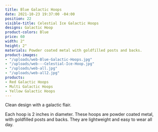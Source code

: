 ```yaml
---
title: Blue Galactic Hoops
date: 2021-10-23 19:37:00 -04:00
position: 22
visible-title: Celestial Ice Galactic Hoops
designs: Galactic Hoop
product-colors: Blue
price: 60
width: 2"
height: 2"
materials: Powder coated metal with goldfilled posts and backs.
product-images:
- "/uploads/web-Blue-Galactic-Hoops.jpg"
- "/uploads/web---Celestial-Ice-Hoop.jpg"
- "/uploads/web-all.jpg"
- "/uploads/web-all2.jpg"
products:
- Red Galactic Hoops
- Multi Galactic Hoops
- Yellow Galactic Hoops
---
```


Clean design with a galactic flair.

Each hoop is 2 inches in diameter. These hoops are powder coated metal, with goldfilled posts and backs. They are lightweight and easy to wear all day.